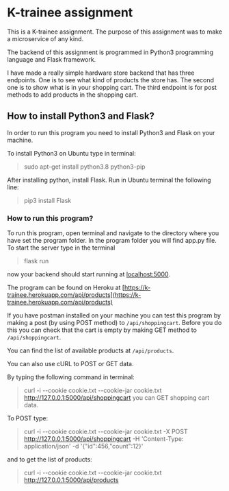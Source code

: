 # K-trainee assignment
This is a K-trainee assignment. The purpose of this assignment was to make a microservice of any kind.

The backend of this assignment is programmed in Python3 programming language and Flask framework.

I have made a really simple hardware store backend that has three endpoints. One is to see what kind of products the store has. The second one is to show what is in your shopping cart. The third endpoint is for post methods to add products in the shopping cart. 

## How to install Python3 and Flask?
In order to run this program you need to install Python3 and Flask on your machine. 

To install Python3 on Ubuntu type in terminal: 

>sudo apt-get install python3.8 python3-pip

After installing python, install Flask. Run in Ubuntu terminal the following line:

>pip3 install Flask

### How to run this program?
To run this program, open terminal and navigate to the directory where you have set the program folder. In the program folder you will find app.py file. To start the server type in the terminal 

>flask run

now your backend should start running at [localhost:5000](localhost:5000).

The program can be found on Heroku at [https://k-trainee.herokuapp.com/api/products](https://k-trainee.herokuapp.com/api/products)

If you have postman installed on your machine you can test this program by making a post (by using POST method) to ```/api/shoppingcart```. Before you do this you can check that the cart is empty by making GET method to ```/api/shoppingcart```.

 You can find the list of available products at ```/api/products```. 
 
 You can also use cURL to POST or GET data.
 
 By typing the following command in terminal: 
 >curl -i --cookie cookie.txt --cookie-jar cookie.txt http://127.0.0.1:5000/api/shoppingcart 
 you can GET shopping cart data. 
 
 To POST type: 
 >curl -i --cookie cookie.txt --cookie-jar cookie.txt  -X POST http://127.0.0.1:5000/api/shoppingcart -H 'Content-Type: application/json' -d '{"id":456,"count":12}' 
 
 and to get the list of products:
>curl -i --cookie cookie.txt --cookie-jar cookie.txt http://127.0.0.1:5000/api/products
